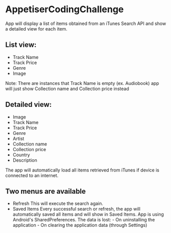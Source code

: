 # AppetiserCodingChallenge
App will display a list of items obtained from an iTunes Search API and show a detailed view for each item.

## List view:
- Track Name
- Track Price
- Genre
- Image

Note: There are instances that Track Name is empty (ex. Audiobook) app will just show Collection name and Collection price instead

## Detailed view:
- Image
- Track Name
- Track Price
- Genre
- Artist
- Collection name 
- Collection price 
- Country
- Description

The app will automatically load all items retrieved from iTunes if device is connected to an internet.

## Two menus are available
- Refresh 
	This will execute the search again.
- Saved Items
	Every successful search or refresh, the app will automatically saved all items and will show in Saved Items. App is using Android's SharedPreferences.
	The data is lost:
		- On uninstalling the application
		- On clearing the application data (through Settings)


